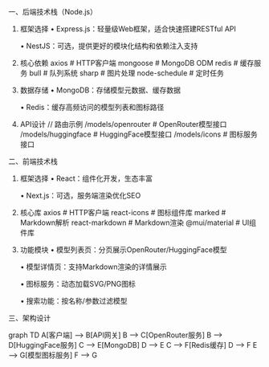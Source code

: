 
一、后端技术栈（Node.js）

1. 框架选择
   • Express.js：轻量级Web框架，适合快速搭建RESTful API

   • NestJS：可选，提供更好的模块化结构和依赖注入支持

2. 核心依赖
   axios          # HTTP客户端
   mongoose       # MongoDB ODM
   redis          # 缓存服务
   bull           # 队列系统
   sharp          # 图片处理
   node-schedule  # 定时任务
   

3. 数据存储
   • MongoDB：存储模型元数据、缓存数据

   • Redis：缓存高频访问的模型列表和图标路径

4. API设计
   // 路由示例
   /models/openrouter  # OpenRouter模型接口
   /models/huggingface # HuggingFace模型接口
   /models/icons       # 图标服务接口
   

二、前端技术栈

1. 框架选择
   • React：组件化开发，生态丰富

   • Next.js：可选，服务端渲染优化SEO

2. 核心库
   axios          # HTTP客户端
   react-icons    # 图标组件库
   marked         # Markdown解析
   react-markdown # Markdown渲染
   @mui/material  # UI组件库
   

3. 功能模块
   • 模型列表页：分页展示OpenRouter/HuggingFace模型

   • 模型详情页：支持Markdown渲染的详情展示

   • 图标服务：动态加载SVG/PNG图标

   • 搜索功能：按名称/参数过滤模型

三、架构设计

graph TD
    A[客户端] --> B[API网关]
    B --> C[OpenRouter服务]
    B --> D[HuggingFace服务]
    C --> E[MongoDB]
    D --> E
    C --> F[Redis缓存]
    D --> F
    E --> G[模型图标服务]
    F --> G
